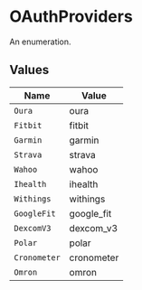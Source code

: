 # OAuthProviders

An enumeration.


## Values

| Name         | Value        |
| ------------ | ------------ |
| `Oura`       | oura         |
| `Fitbit`     | fitbit       |
| `Garmin`     | garmin       |
| `Strava`     | strava       |
| `Wahoo`      | wahoo        |
| `Ihealth`    | ihealth      |
| `Withings`   | withings     |
| `GoogleFit`  | google_fit   |
| `DexcomV3`   | dexcom_v3    |
| `Polar`      | polar        |
| `Cronometer` | cronometer   |
| `Omron`      | omron        |